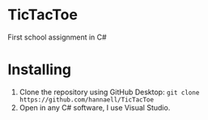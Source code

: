 # TicTacToe
First school assignment in C#

# Installing
1. Clone the repository using GitHub Desktop: `git clone https://github.com/hannaell/TicTacToe`
2. Open in any C# software, I use Visual Studio.
